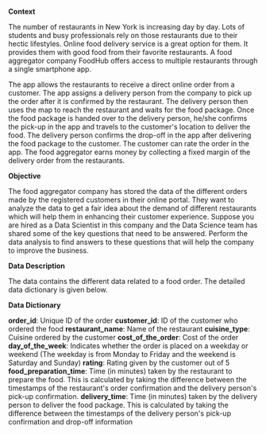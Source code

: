 **Context**

The number of restaurants in New York is increasing day by day. Lots of students and busy professionals rely on those restaurants due to their hectic lifestyles. Online food delivery service is a great option for them. It provides them with good food from their favorite restaurants. A food aggregator company FoodHub offers access to multiple restaurants through a single smartphone app.

The app allows the restaurants to receive a direct online order from a customer. The app assigns a delivery person from the company to pick up the order after it is confirmed by the restaurant. The delivery person then uses the map to reach the restaurant and waits for the food package. Once the food package is handed over to the delivery person, he/she confirms the pick-up in the app and travels to the customer's location to deliver the food. The delivery person confirms the drop-off in the app after delivering the food package to the customer. The customer can rate the order in the app. The food aggregator earns money by collecting a fixed margin of the delivery order from the restaurants.

**Objective**

The food aggregator company has stored the data of the different orders made by the registered customers in their online portal. They want to analyze the data to get a fair idea about the demand of different restaurants which will help them in enhancing their customer experience. Suppose you are hired as a Data Scientist in this company and the Data Science team has shared some of the key questions that need to be answered. Perform the data analysis to find answers to these questions that will help the company to improve the business. 

**Data Description**

The data contains the different data related to a food order. The detailed data dictionary is given below.


**Data Dictionary**

**order_id**: Unique ID of the order
**customer_id**: ID of the customer who ordered the food
**restaurant_name**: Name of the restaurant
**cuisine_type**: Cuisine ordered by the customer
**cost_of_the_order**: Cost of the order
**day_of_the_week**: Indicates whether the order is placed on a weekday or weekend (The weekday is from Monday to Friday and the weekend is Saturday and Sunday)
**rating**: Rating given by the customer out of 5
**food_preparation_time**: Time (in minutes) taken by the restaurant to prepare the food. This is calculated by taking the difference between the timestamps of the restaurant's order confirmation and the delivery person's pick-up confirmation.
**delivery_time**: Time (in minutes) taken by the delivery person to deliver the food package. This is calculated by taking the difference between the timestamps of the delivery person's pick-up confirmation and drop-off information
